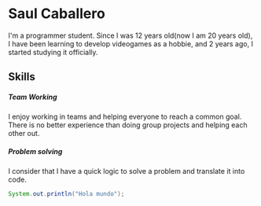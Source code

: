 # Saul Caballero

I'm a programmer student. Since I was 12 years old(now I am 20 years old), I have been learning to develop videogames as a hobbie, and 2 years ago, I started studying it officially. 

## Skills
##### Team Working
I enjoy working in teams and helping everyone to reach a common goal. There is no better experience than doing group projects and helping each other out.

##### Problem solving
I consider that I have a quick logic to solve a problem and translate it into code.

```java
System.out.println("Hola mundo");
```